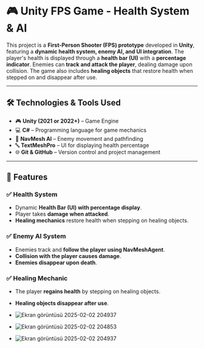 # 🎮 Unity FPS Game - Health System & AI

This project is a **First-Person Shooter (FPS) prototype** developed in **Unity**, featuring a **dynamic health system, enemy AI, and UI integration**. The player's health is displayed through a **health bar (UI)** with a **percentage indicator**. Enemies can **track and attack the player**, dealing damage upon collision. The game also includes **healing objects** that restore health when stepped on and disappear after use.

---

## 🛠 Technologies & Tools Used

- 🎮 **Unity (2021 or 2022+)** – Game Engine
- 💻 **C#** – Programming language for game mechanics
- 🧠 **NavMesh AI** – Enemy movement and pathfinding
- 🔤 **TextMeshPro** – UI for displaying health percentage
- 🌐 **Git & GitHub** – Version control and project management

---

## 🎯 Features

### ✅ Health System
- Dynamic **Health Bar (UI) with percentage display**.
- Player takes **damage when attacked**.
- **Healing mechanics** restore health when stepping on healing objects.

### ✅ Enemy AI System
- Enemies track and **follow the player using NavMeshAgent**.
- **Collision with the player causes damage**.
- **Enemies disappear upon death**.

### ✅ Healing Mechanic
- The player **regains health** by stepping on healing objects.
- **Healing objects disappear after use**.

- ![Ekran görüntüsü 2025-02-02 204937](https://github.com/user-attachments/assets/d60cb37f-05c9-4cba-b178-c112c13ea6c5)
- ![Ekran görüntüsü 2025-02-02 204853](https://github.com/user-attachments/assets/f7ac38a4-76e0-4c7d-847b-9c8ce63e9f5a)
- ![Ekran görüntüsü 2025-02-02 204937](https://github.com/user-attachments/assets/d1a96591-10d3-4ab1-863c-b8064a263a81)





